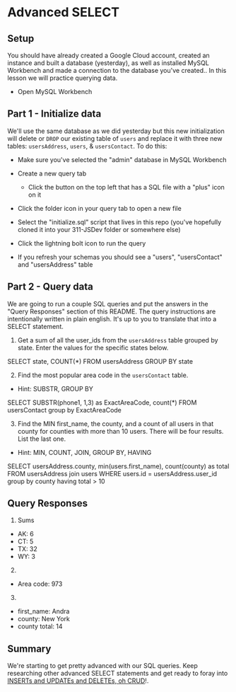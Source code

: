 # Advanced SELECT

## Setup

You should have already created a Google Cloud account, created an instance and built a database (yesterday), as well as installed MySQL Workbench and made a connection to the database you've created.. In this lesson we will practice querying data.

* Open MySQL Workbench

## Part 1 - Initialize data

We'll use the same database as we did yesterday but this new initialization will delete or `DROP` our existing table of `users` and replace it with three new tables: `usersAddress`, `users`, & `usersContact`. To do this:

* Make sure you've selected the "admin" database in MySQL Workbench

* Create a new query tab
  * Click the button on the top left that has a SQL file with a "plus" icon on it

* Click the folder icon in your query tab to open a new file

* Select the "initialize.sql" script that lives in this repo (you've hopefully cloned it into your 311-JSDev folder or somewhere else)

* Click the lightning bolt icon to run the query

* If you refresh your schemas you should see a "users", "usersContact" and "usersAddress" table

## Part 2 - Query data

We are going to run a couple SQL queries and put the answers in the "Query Responses" section of this README. The query instructions are intentionally written in plain english. It's up to you to translate that into a SELECT statement.

1. Get a sum of all the user_ids from the `usersAddress` table grouped by state. Enter the values for the specific states below.

SELECT 
    state, COUNT(*)
FROM
    usersAddress
GROUP BY state

2. Find the most popular area code in the `usersContact` table. 
  * Hint: SUBSTR, GROUP BY

  SELECT 
    SUBSTR(phone1, 1,3) as ExactAreaCode, count(*)
FROM
    usersContact
group by ExactAreaCode

3. Find the MIN first_name, the county, and a count of all users in that county for counties with more than 10 users. There will be four results. List the last one. 
  * Hint: MIN, COUNT, JOIN, GROUP BY, HAVING

 SELECT 
    usersAddress.county, min(users.first_name), count(county) as total
FROM
    usersAddress
        join
    users 
WHERE
    users.id = usersAddress.user_id
    group by  county
    having total > 10


## Query Responses

1. Sums
  * AK: 6
  * CT: 5
  * TX: 32
  * WY: 3

2.
  * Area code: 973

3.
  * first_name: Andra
  * county: New York
  * county total: 14


## Summary

We're starting to get pretty advanced with our SQL queries. Keep researching other advanced SELECT statements and get ready to foray into [INSERTs and UPDATEs and DELETEs, oh CRUD](https://www.youtube.com/watch?v=-HrfbV16-FQ)!.
